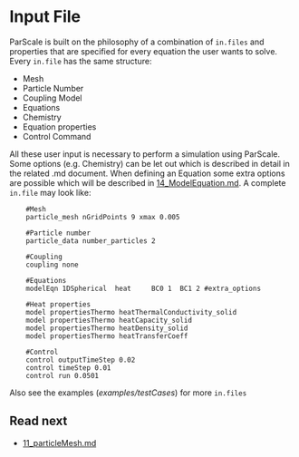 Input File
======================

ParScale is built on the philosophy of a combination of `in.files` and properties that are specified for every equation the user wants to solve. Every `in.file` has the same structure:

- Mesh 
- Particle Number
- Coupling Model
- Equations
- Chemistry 
- Equation properties
- Control Command

All these user input is necessary to perform a simulation using ParScale. Some options (e.g. Chemistry) can be let out which is described in detail in the related .md document. When defining an Equation some extra options are possible which will be described in [14_ModelEquation.md](14_ModelEquation.md).
A complete `in.file` may look like:

 
````
    #Mesh 
    particle_mesh nGridPoints 9 xmax 0.005 
    
    #Particle number
    particle_data number_particles 2
    
    #Coupling 
    coupling none
    
    #Equations
    modelEqn 1DSpherical  heat     BC0 1  BC1 2 #extra_options
    
    #Heat properties
    model propertiesThermo heatThermalConductivity_solid 
    model propertiesThermo heatCapacity_solid 
    model propertiesThermo heatDensity_solid 
    model propertiesThermo heatTransferCoeff
    
    #Control
    control outputTimeStep 0.02
    control timeStep 0.01
    control run 0.0501
````
Also see the examples (*examples/testCases*) for more `in.files`


Read next
-----------
 - [11_particleMesh.md](11_particleMesh.md)






